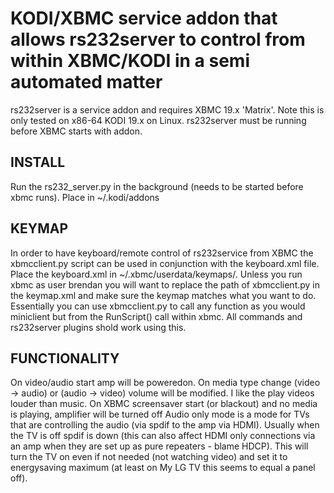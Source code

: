 # KODI/XBMC service addon that allows rs232server to control from within XBMC/KODI in a semi automated matter

rs232server is a service addon and requires XBMC 19.x 'Matrix'. Note this is
only tested on x86-64 KODI 19.x on Linux. rs232server must be running before
XBMC starts with addon.

INSTALL
-------

Run the rs232_server.py in the background (needs to be started before xbmc
runs). Place in ~/.kodi/addons

KEYMAP
------

In order to have keyboard/remote control of rs232service from XBMC the
xbmcclient.py script can be used in conjunction with the keyboard.xml file.
Place the keyboard.xml in ~/.xbmc/userdata/keymaps/. Unless you run xbmc as
user brendan you will want to replace the path of xbmcclient.py in the
keymap.xml and make sure the keymap matches what you want to do.  Essentially
you can use xbmcclient.py to call any function as you would miniclient but from
the RunScript() call within xbmc.  All commands and rs232server plugins shold
work using this.

FUNCTIONALITY
-------------

On video/audio start amp will be poweredon.  On media type change (video ->
audio) or (audio -> video) volume will be modified. I like the play videos
louder than music.  On XBMC screensaver start (or blackout) and no media is
playing, amplifier will be turned off Audio only mode is a mode for TVs that
are controlling the audio (via spdif to the amp via HDMI). Usually when the TV
is off spdif is down (this can also affect HDMI only connections via an amp
when they are set up as pure repeaters - blame HDCP). This will turn the TV on
even if not needed (not watching video) and set it to energysaving maximum (at
least on My LG TV this seems to equal a panel off).
